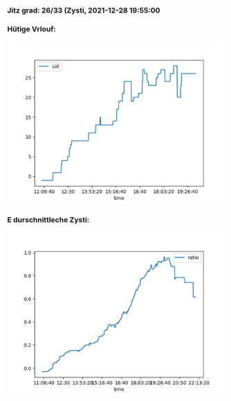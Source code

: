 ### Jitz grad: 26/33 (Zysti, 2021-12-28 19:55:00

### Hütige Vrlouf:
![Graph](Today.png)

### E durschnittleche Zysti:
![Graph](Zysti.png)
